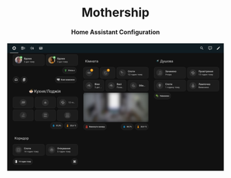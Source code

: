 <h1 align="center">Mothership</h1>    
<h4 align="center"> Home Assistant Configuration</h4>

![Main](https://github.com/v-skochko/home-assistant-config/blob/master/www/readme/main.jpg "Main")
